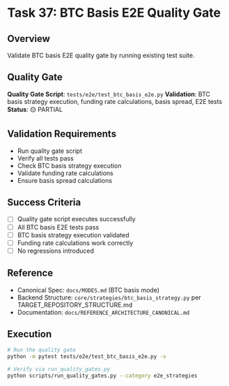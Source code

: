 # Task 37: BTC Basis E2E Quality Gate

## Overview
Validate BTC basis E2E quality gate by running existing test suite.

## Quality Gate
**Quality Gate Script**: `tests/e2e/test_btc_basis_e2e.py`
**Validation**: BTC basis strategy execution, funding rate calculations, basis spread, E2E tests
**Status**: 🟡 PARTIAL

## Validation Requirements
- Run quality gate script
- Verify all tests pass
- Check BTC basis strategy execution
- Validate funding rate calculations
- Ensure basis spread calculations

## Success Criteria
- [ ] Quality gate script executes successfully
- [ ] All BTC basis E2E tests pass
- [ ] BTC basis strategy execution validated
- [ ] Funding rate calculations work correctly
- [ ] No regressions introduced

## Reference
- Canonical Spec: `docs/MODES.md` (BTC basis mode)
- Backend Structure: `core/strategies/btc_basis_strategy.py` per TARGET_REPOSITORY_STRUCTURE.md
- Documentation: `docs/REFERENCE_ARCHITECTURE_CANONICAL.md`

## Execution
```bash
# Run the quality gate
python -m pytest tests/e2e/test_btc_basis_e2e.py -v

# Verify via run_quality_gates.py
python scripts/run_quality_gates.py --category e2e_strategies
```
